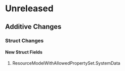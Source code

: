 # Unreleased

## Additive Changes

### Struct Changes

#### New Struct Fields

1. ResourceModelWithAllowedPropertySet.SystemData
